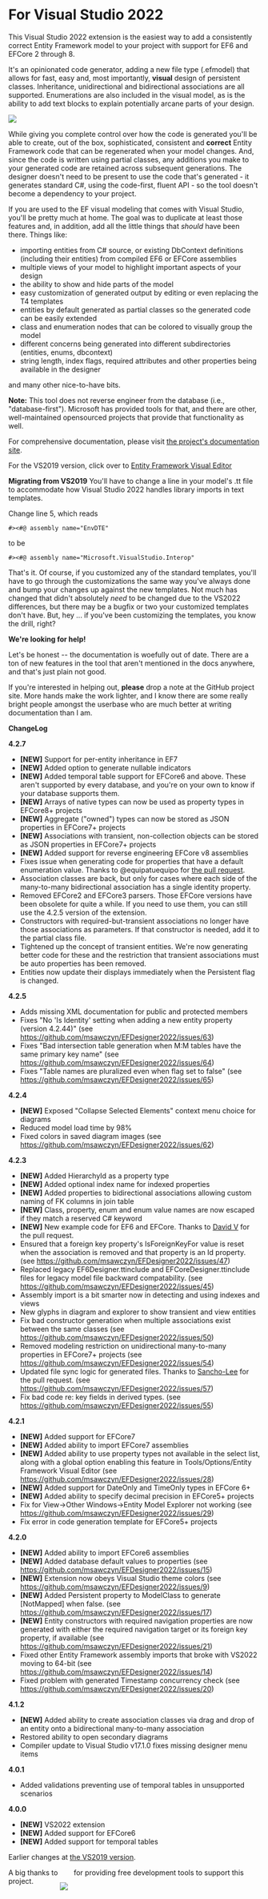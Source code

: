 <h1>For Visual Studio 2022</h1>

This Visual Studio 2022 extension is the easiest way to add a consistently correct Entity Framework model to your project with support for EF6 and EFCore 2 through 8.

It's an opinionated code generator, adding a new file type (.efmodel) that allows for fast, easy and, most importantly, **visual** design of persistent classes. 
Inheritance, unidirectional and bidirectional associations are all supported. Enumerations are also included in the visual model, as is the ability to add text blocks to 
explain potentially arcane parts of your design.

<img src="https://msawczyn.github.io/EFDesigner/images/Designer.jpg">

While giving you complete control over how the code is generated you'll be able to create, out of the box, sophisticated, consistent and **correct** Entity Framework code 
that can be regenerated when your model changes. And, since the code is written using partial classes, any additions you make to your generated code are retained across 
subsequent generations. The designer doesn't need to be present to use the code that's generated - it generates standard C#, using the code-first, fluent API - so the 
tool doesn't become a dependency to your project.

If you are used to the EF visual modeling that comes with Visual Studio, you'll be pretty much at home. The goal was to duplicate at least those features and, in addition, 
add all the little things that _should_ have been there. Things like:

*   importing entities from C# source, or existing DbContext definitions (including their entities) from compiled EF6 or EFCore assemblies
*   multiple views of your model to highlight important aspects of your design
*   the ability to show and hide parts of the model
*   easy customization of generated output by editing or even replacing the T4 templates
*   entities by default generated as partial classes so the generated code can be easily extended
*   class and enumeration nodes that can be colored to visually group the model
*   different concerns being generated into different subdirectories (entities, enums, dbcontext)
*   string length, index flags, required attributes and other properties being available in the designer

and many other nice-to-have bits.

**Note:** This tool does not reverse engineer from the database (i.e., "database-first"). Microsoft has provided tools for that, and there are other, well-maintained opensourced 
projects that provide that functionality as well. 

For comprehensive documentation, please visit [the project's documentation site](https://msawczyn.github.io/EFDesigner/).

For the VS2019 version, click over to [Entity Framework Visual Editor](https://marketplace.visualstudio.com/items?itemName=michaelsawczyn.EFDesigner)

**Migrating from VS2019**
You'll have to change a line in your model's <modelname>.tt file to accommodate how Visual Studio 2022 handles library imports in text templates.

Change line 5, which reads
```
#><#@ assembly name="EnvDTE"
```
to be
```
#><#@ assembly name="Microsoft.VisualStudio.Interop"
```
That's it. Of course, if you customized any of the standard templates, you'll have to go through the customizations the same way you've always done and 
bump your changes up against the new templates. Not much has changed that didn't absolutely _need_ to be changed due to the VS2022 differences, but there
may be a bugfix or two your customized templates don't have. But, hey ... if you've been customizing the templates, you know the drill, right?

**We're looking for help!**

Let's be honest -- the documentation is woefully out of date. There are a ton of new features in the tool that aren't mentioned in the docs anywhere,
and that's just plain not good. 

If you're interested in helping out, **please** drop a note at the GitHub project site. 
More hands make the work lighter, and I know there are some really bright people amongst the userbase who are much better at writing documentation than I am.

**ChangeLog**

**4.2.7**
   - **[NEW]** Support for per-entity inheritance in EF7
   - **[NEW]** Added option to generate nullable indicators
   - **[NEW]** Added temporal table support for EFCore6 and above. These aren't supported by every database, and you're on your own to know if your database supports them.
   - **[NEW]** Arrays of native types can now be used as property types in EFCore8+ projects
   - **[NEW]** Aggregate ("owned") types can now be stored as JSON properties in EFCore7+ projects
   - **[NEW]** Associations with transient, non-collection objects can be stored as JSON properties in EFCore7+ projects
   - **[NEW]** Added support for reverse engineering EFCore v8 assemblies
   - Fixes issue when generating code for properties that have a default enumeration value. Thanks to @equipatuequipo for [the pull request](https://github.com/msawczyn/EFDesigner2022/pull/72).
   - Association classes are back, but only for cases where each side of the many-to-many bidirectional association has a single identity property. 
   - Removed EFCore2 and EFCore3 parsers. Those EFCore versions have been obsolete for quite a while. If you need to use them, you can still use the 4.2.5 version of the extension.
   - Constructors with required-but-transient associations no longer have those associations as parameters. If that constructor is needed, add it to the partial class file.
   - Tightened up the concept of transient entities. We're now generating better code for these and the restriction that transient associations must be auto properties has been removed.
   - Entities now update their displays immediately when the Persistent flag is changed.

**4.2.5**
   - Adds missing XML documentation for public and protected members
   - Fixes "No 'Is Identity' setting when adding a new entity property (version 4.2.44)" (see https://github.com/msawczyn/EFDesigner2022/issues/63)
   - Fixes "Bad intersection table generation when M:M tables have the same primary key name" (see https://github.com/msawczyn/EFDesigner2022/issues/64)
   - Fixes "Table names are pluralized even when flag set to false" (see https://github.com/msawczyn/EFDesigner2022/issues/65)

**4.2.4**
   - **[NEW]** Exposed "Collapse Selected Elements" context menu choice for diagrams
   - Reduced model load time by 98%
   - Fixed colors in saved diagram images (see https://github.com/msawczyn/EFDesigner2022/issues/62)

**4.2.3**
   - **[NEW]** Added HierarchyId as a property type
   - **[NEW]** Added optional index name for indexed properties
   - **[NEW]** Added properties to bidirectional associations allowing custom naming of FK columns in join table
   - **[NEW]** Class, property, enum and enum value names are now escaped if they match a reserved C# keyword
   - **[NEW]** New example code for EF6 and EFCore. Thanks to [David V](https://github.com/Opzet) for the pull request.
   - Ensured that a foreign key property's IsForeignKeyFor value is reset when the association is removed and that property is an Id property. (see https://github.com/msawczyn/EFDesigner2022/issues/47)
   - Replaced legacy EF6Designer.ttinclude and EFCoreDesigner.ttinclude files for legacy model file backward compatability. (see https://github.com/msawczyn/EFDesigner2022/issues/45)
   - Assembly import is a bit smarter now in detecting and using indexes and views
   - New glyphs in diagram and explorer to show transient and view entities
   - Fix bad constructor generation when multiple associations exist between the same classes (see https://github.com/msawczyn/EFDesigner2022/issues/50)
   - Removed modeling restriction on unidirectional many-to-many properties in EFCore7+ projects (see https://github.com/msawczyn/EFDesigner2022/issues/54)
   - Updated file sync logic for generated files. Thanks to [Sancho-Lee](https://github.com/Sancho-Lee) for the pull request. (see https://github.com/msawczyn/EFDesigner2022/issues/57)
   - Fix bad code re: key fields in derived types. (see https://github.com/msawczyn/EFDesigner2022/issues/55)

**4.2.1**
   - **[NEW]** Added support for EFCore7
   - **[NEW]** Added ability to import EFCore7 assemblies
   - **[NEW]** Added ability to use property types not available in the select list, along with a global option enabling this feature in Tools/Options/Entity Framework Visual Editor (see https://github.com/msawczyn/EFDesigner2022/issues/28)
   - **[NEW]** Added support for DateOnly and TimeOnly types in EFCore 6+
   - **[NEW]** Added ability to specify decimal precision in EFCore5+ projects
   - Fix for View->Other Windows->Entity Model Explorer not working (see https://github.com/msawczyn/EFDesigner2022/issues/29)
   - Fix error in code generation template for EFCore5+ projects

**4.2.0**
   - **[NEW]** Added ability to import EFCore6 assemblies
   - **[NEW]** Added database default values to properties (see https://github.com/msawczyn/EFDesigner2022/issues/15)
   - **[NEW]** Extension now obeys Visual Studio theme colors (see https://github.com/msawczyn/EFDesigner2022/issues/9)
   - **[NEW]** Added Persistent property to ModelClass to generate [NotMapped] when false.  (see https://github.com/msawczyn/EFDesigner2022/issues/17)
   - **[NEW]** Entity constructors with required navigation properties are now generated with either the required navigation target or its foreign key property, if available (see https://github.com/msawczyn/EFDesigner2022/issues/21)
   - Fixed other Entity Framework assembly imports that broke with VS2022 moving to 64-bit (see https://github.com/msawczyn/EFDesigner2022/issues/14)
   - Fixed problem with generated Timestamp concurrency check (see https://github.com/msawczyn/EFDesigner2022/issues/20)

**4.1.2**
   - **[NEW]** Added ability to create association classes via drag and drop of an entity onto a bidirectional many-to-many association
   - Restored ability to open secondary diagrams
   - Compiler update to Visual Studio v17.1.0 fixes missing designer menu items

**4.0.1**
   - Added validations preventing use of temporal tables in unsupported scenarios

**4.0.0**
   - **[NEW]** VS2022 extension
   - **[NEW]** Added support for EFCore6
   - **[NEW]** Added support for temporal tables

Earlier changes at [the VS2019 version](https://github.com/msawczyn/EFDesigner).

A big thanks to <a href="https://www.jetbrains.com/?from=EFDesigner"><img src="https://msawczyn.github.io/EFDesigner/images/jetbrains-variant-2a.png" style="margin-bottom: -30px"></a> &nbsp; for providing free development tools to support this project.
